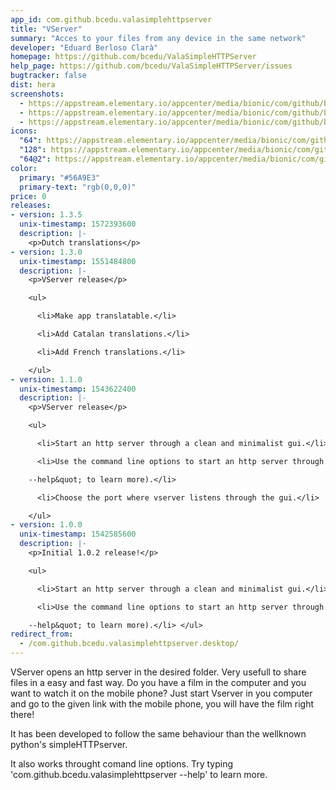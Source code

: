 ```yaml
---
app_id: com.github.bcedu.valasimplehttpserver
title: "VServer"
summary: "Acces to your files from any device in the same network"
developer: "Eduard Berloso Clarà"
homepage: https://github.com/bcedu/ValaSimpleHTTPServer
help_page: https://github.com/bcedu/ValaSimpleHTTPServer/issues
bugtracker: false
dist: hera
screenshots:
  - https://appstream.elementary.io/appcenter/media/bionic/com/github/bcedu.valasimplehttpserver/113B03F9D0E36A0B84C52562EF2F2528/screenshots/image-1_orig.png
  - https://appstream.elementary.io/appcenter/media/bionic/com/github/bcedu.valasimplehttpserver/113B03F9D0E36A0B84C52562EF2F2528/screenshots/image-2_orig.png
  - https://appstream.elementary.io/appcenter/media/bionic/com/github/bcedu.valasimplehttpserver/113B03F9D0E36A0B84C52562EF2F2528/screenshots/image-3_orig.png
icons:
  "64": https://appstream.elementary.io/appcenter/media/bionic/com/github/bcedu.valasimplehttpserver/113B03F9D0E36A0B84C52562EF2F2528/icons/64x64/com.github.bcedu.valasimplehttpserver_com.github.bcedu.valasimplehttpserver.png
  "128": https://appstream.elementary.io/appcenter/media/bionic/com/github/bcedu.valasimplehttpserver/113B03F9D0E36A0B84C52562EF2F2528/icons/128x128/com.github.bcedu.valasimplehttpserver_com.github.bcedu.valasimplehttpserver.png
  "64@2": https://appstream.elementary.io/appcenter/media/bionic/com/github/bcedu.valasimplehttpserver/113B03F9D0E36A0B84C52562EF2F2528/icons/64x64@2/com.github.bcedu.valasimplehttpserver_com.github.bcedu.valasimplehttpserver.png
color:
  primary: "#56A9E3"
  primary-text: "rgb(0,0,0)"
price: 0
releases:
- version: 1.3.5
  unix-timestamp: 1572393600
  description: |-
    <p>Dutch translations</p>
- version: 1.3.0
  unix-timestamp: 1551484800
  description: |-
    <p>VServer release</p>

    <ul>

      <li>Make app translatable.</li>

      <li>Add Catalan translations.</li>

      <li>Add French translations.</li>

    </ul>
- version: 1.1.0
  unix-timestamp: 1543622400
  description: |-
    <p>VServer release</p>

    <ul>

      <li>Start an http server through a clean and minimalist gui.</li>

      <li>Use the command line options to start an http server through the console (type &quot;com.github.bcedu.valasimplehttpserver

    --help&quot; to learn more).</li>

      <li>Choose the port where vserver listens through the gui.</li>

    </ul>
- version: 1.0.0
  unix-timestamp: 1542585600
  description: |-
    <p>Initial 1.0.2 release!</p>

    <ul>

      <li>Start an http server through a clean and minimalist gui.</li>

      <li>Use the command line options to start an http server through the console (type &quot;com.github.bcedu.valasimplehttpserver

    --help&quot; to learn more).</li> </ul>
redirect_from:
  - /com.github.bcedu.valasimplehttpserver.desktop/
---
```


<p>VServer opens an http server in the desired folder. Very usefull to share files in a easy and fast way.
Do you have a film in the computer and you want to watch it on the mobile phone? Just start Vserver in you computer and go to the given link with the mobile phone, you will have the film right there!</p>
<p>It has been developed to follow the same behaviour than the wellknown python&apos;s simpleHTTPserver.</p>
<p>It also works throught comand line options. Try typing &apos;com.github.bcedu.valasimplehttpserver --help&apos; to learn more.</p>